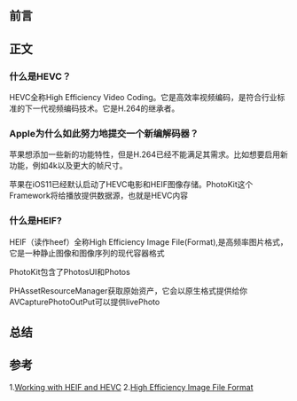 ## 前言

## 正文
### 什么是HEVC？
HEVC全称High Efficiency Video Coding。它是高效率视频编码，是符合行业标准的下一代视频编码技术。它是H.264的继承者。
### Apple为什么如此努力地提交一个新编解码器？
苹果想添加一些新的功能特性，但是H.264已经不能满足其需求。比如想要启用新功能，例如4k以及更大的帧尺寸。

苹果在iOS11已经默认启动了HEVC电影和HEIF图像存储。PhotoKit这个Framework将给播放提供数据源，也就是HEVC内容

### 什么是HEIF?
HEIF（读作heef）全称High Efficiency Image File(Format),是高频率图片格式，它是一种静止图像和图像序列的现代容器格式



PhotoKit包含了PhotosUI和Photos

PHAssetResourceManager获取原始资产，它会以原生格式提供给你
AVCapturePhotoOutPut可以提供livePhoto

## 总结
















## 参考
1.[Working with HEIF and HEVC](https://developer.apple.com/videos/play/wwdc2017/511)
2.[High Efficiency Image File Format](https://developer.apple.com/videos/play/wwdc2017/513)